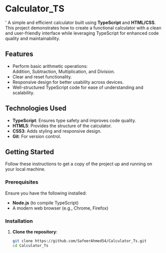 # Calculator_TS
'
A simple and efficient calculator built using **TypeScript** and **HTML/CSS**. This project demonstrates how to create a functional calculator with a clean and user-friendly interface while leveraging TypeScript for enhanced code quality and maintainability.

## Features

- Perform basic arithmetic operations:  
  Addition, Subtraction, Multiplication, and Division.  
- Clear and reset functionality.  
- Responsive design for better usability across devices.  
- Well-structured TypeScript code for ease of understanding and scalability.

## Technologies Used

- **TypeScript**: Ensures type safety and improves code quality.
- **HTML5**: Provides the structure of the calculator.
- **CSS3**: Adds styling and responsive design.
- **Git**: For version control.

## Getting Started

Follow these instructions to get a copy of the project up and running on your local machine.

### Prerequisites

Ensure you have the following installed:

- **Node.js** (to compile TypeScript)
- A modern web browser (e.g., Chrome, Firefox)

### Installation

1. **Clone the repository**:
   ```bash
   git clone https://github.com/SafeerAhmed54/Calculator_Ts.git
   cd Calculator_Ts
